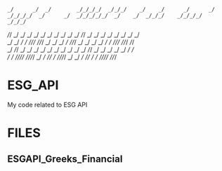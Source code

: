                                                                                                                                                    
    _/      _/  _/        _/_/_/_/  _/_/_/    _/    _/      _/      _/  _/_/_/_/  _/      _/  _/_/_/_/_/  _/    _/  _/_/_/    _/_/_/_/    _/_/_/   
   _/_/    _/  _/        _/        _/    _/  _/    _/      _/      _/  _/        _/_/    _/      _/      _/    _/  _/    _/  _/        _/          
  _/  _/  _/  _/        _/_/_/    _/_/_/    _/    _/      _/      _/  _/_/_/    _/  _/  _/      _/      _/    _/  _/_/_/    _/_/_/      _/_/       
 _/    _/_/  _/        _/        _/    _/  _/    _/        _/  _/    _/        _/    _/_/      _/      _/    _/  _/    _/  _/              _/      
_/      _/  _/_/_/_/  _/_/_/_/  _/    _/    _/_/            _/      _/_/_/_/  _/      _/      _/        _/_/    _/    _/  _/_/_/_/  _/_/_/         
                                                                                                                                                   
                                                                                                                                                   
# ESG_API
My code related to ESG API

# FILES

## ESGAPI_Greeks_Financial

